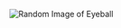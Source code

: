 ![Random Image of Eyeball](https://cdn.arstechnica.net/wp-content/uploads/2016/02/5718897981_10faa45ac3_b-640x624.jpg)

